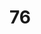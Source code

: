 # 76
<!DOCTYPE html>
<html>
<head>
  <Title>>Simple 
# HTML P
    page</ Title>
</head>
</body>
  <h1>Welcome to my webpage</h1>
  <p>This is a simple HTML page.</p>
</body>
</html>
